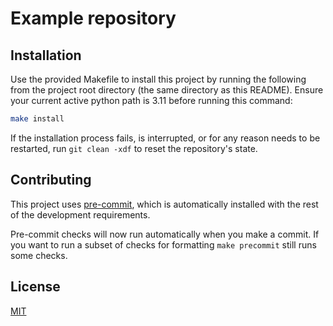 # Example repository

## Installation

Use the provided Makefile to install this project by running the following from the project root directory (the same directory as this README). Ensure your current active python path is 3.11 before running this command:

```bash
make install
```

If the installation process fails, is interrupted, or for any reason needs to be restarted, run `git clean -xdf` to reset the repository's state.

## Contributing

This project uses [pre-commit](https://pre-commit.com/), which is automatically installed with the rest of the development requirements.

Pre-commit checks will now run automatically when you make a commit. If you want to run a subset of checks for formatting `make precommit` still runs some checks.

## License

[MIT](https://choosealicense.com/licenses/mit/)
